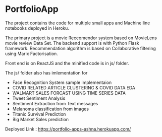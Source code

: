 # PortfolioApp

The project contains the code for multiple small apps and Machine line notebooks deployed in Heroku.

The primary project is a movie Reccomendor system based on MovieLens movie review Data Set. The backend support is with Python Flask framework.
Recommendation algorithm is based on Collaborative filtering using Marix Factorisation.

Front end is on ReactJS and the minified code is in js/ folder.

The js/ folder also has imlementation for 
- Face Recognition System sample implementaion
- COVID RELATED ARTICLE CLUSTERING & COVID DATA EDA
- WALMART SALES FORCAST USING TIME SERIES DATA
- Tweet Sentiment Analysis
- Sentiment Extraction from Text messages
- Melanoma classification from images
- Titanic Survival Prediction 
- Big Market Sales prediction


Deployed Link : https://portfolio-apps-ashna.herokuapp.com/
